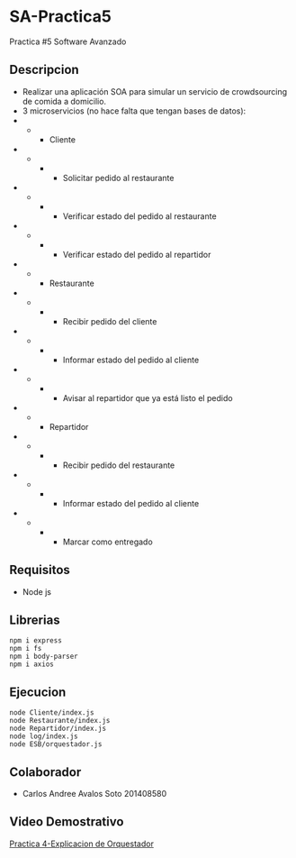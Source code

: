 # SA-Practica5
Practica #5 Software Avanzado

## Descripcion
* Realizar una aplicación SOA para simular un servicio de crowdsourcing de comida a domicilio.
* 3 microservicios (no hace falta que tengan bases de datos):
* * * Cliente
* * * * Solicitar pedido al restaurante
* * * * Verificar estado del pedido al restaurante
* * * * Verificar estado del pedido al repartidor
* * * Restaurante
* * * * Recibir pedido del cliente
* * * * Informar estado del pedido al cliente
* * * * Avisar al repartidor que ya está listo el pedido
* * * Repartidor
* * * * Recibir pedido del restaurante
* * * * Informar estado del pedido al cliente
* * * * Marcar como entregado

## Requisitos
* Node js

## Librerias

```
npm i express
npm i fs
npm i body-parser
npm i axios
```

## Ejecucion
```
node Cliente/index.js
node Restaurante/index.js
node Repartidor/index.js
node log/index.js
node ESB/orquestador.js
```

## Colaborador

* Carlos Andree Avalos Soto 201408580

## Video Demostrativo
[Practica 4-Explicacion de Orquestador](https://drive.google.com/file/d/1F3gX7wZ6hglRYXTitLQyNJZJpu-getno/view)

